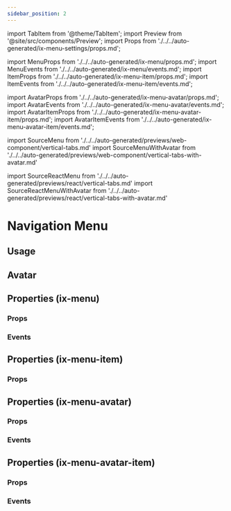 ```yaml
---
sidebar_position: 2
---
```


import TabItem from '@theme/TabItem';
import Preview from '@site/src/components/Preview';
import Props from './../../auto-generated/ix-menu-settings/props.md';

import MenuProps from './../../auto-generated/ix-menu/props.md';
import MenuEvents from './../../auto-generated/ix-menu/events.md';
import ItemProps from './../../auto-generated/ix-menu-item/props.md';
import ItemEvents from './../../auto-generated/ix-menu-item/events.md';

import AvatarProps from './../../auto-generated/ix-menu-avatar/props.md';
import AvatarEvents from './../../auto-generated/ix-menu-avatar/events.md';
import AvatarItemProps from './../../auto-generated/ix-menu-avatar-item/props.md';
import AvatarItemEvents from './../../auto-generated/ix-menu-avatar-item/events.md';

import SourceMenu from './../../auto-generated/previews/web-component/vertical-tabs.md'
import SourceMenuWithAvatar from './../../auto-generated/previews/web-component/vertical-tabs-with-avatar.md'

import SourceReactMenu from './../../auto-generated/previews/react/vertical-tabs.md'
import SourceReactMenuWithAvatar from './../../auto-generated/previews/react/vertical-tabs-with-avatar.md'

# Navigation Menu

## Usage

<Preview name="vertical-tabs" height="30rem" noMargin>
  <TabItem value="javascript">
    <SourceMenu />
  </TabItem>
  <TabItem value="react">
    <SourceReactMenu />
  </TabItem>
</Preview>

## Avatar

<Preview name="vertical-tabs-with-avatar" height="30rem" noMargin>
  <TabItem value="javascript">
    <SourceMenuWithAvatar />
  </TabItem>
  <TabItem value="react">
    <SourceReactMenuWithAvatar />
  </TabItem>
</Preview>

## Properties (ix-menu)

### Props

<MenuProps />

### Events

<MenuEvents />

## Properties (ix-menu-item)

### Props

<ItemProps />

## Properties (ix-menu-avatar)

### Props

<AvatarProps />

### Events

<AvatarEvents />

## Properties (ix-menu-avatar-item)

### Props

<AvatarItemProps />

### Events

<AvatarItemEvents />
